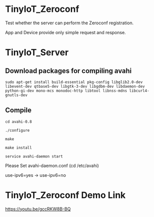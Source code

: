 # TinyIoT_Zeroconf

  Test whether the server can perform the Zeroconf registration.
  
  App and Device provide only simple request and response.
  
# TinyIoT_Server

  ## Download packages for compiling avahi
  
  ```
  sudo apt-get install build-essential pkg-config libglib2.0-dev libevent-dev qtbase5-dev libgtk-3-dev libgdbm-dev libdaemon-dev python-gi-dev mono-mcs monodoc-http libtool libnss-mdns libcurl4-gnutls-dev
  ```
  
  ## Compile
  
  ```
  cd avahi-0.8
  ```
  
  ```
  ./configure
  ```
  
  ```
  make
  ```
  
  ```
  make install
  ```
  
  ```
  service avahi-daemon start
  ```
  
  Please Set avahi-daemon.conf (cd /etc/avahi)
  
  use-ipv6=yes -> use-ipv6=no
 

# TinyIoT_Zeroconf Demo Link
  https://youtu.be/gccRKW8B-BQ

